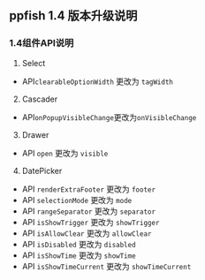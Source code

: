 ## ppfish 1.4 版本升级说明

### 1.4组件API说明
1. Select
 - API`clearableOptionWidth` 更改为 `tagWidth`
2. Cascader
 - API`onPopupVisibleChange`更改为`onVisibleChange`
3. Drawer
 - API `open` 更改为 `visible`
4. DatePicker
 - API `renderExtraFooter` 更改为 `footer`
 - API `selectionMode` 更改为 `mode`
 - API `rangeSeparator` 更改为 `separator`
 - API `isShowTrigger` 更改为 `showTrigger`
 - API `isAllowClear` 更改为 `allowClear`
 - API `isDisabled` 更改为 `disabled`
 - API `isShowTime` 更改为 `showTime`
 - API `isShowTimeCurrent` 更改为 `showTimeCurrent`
